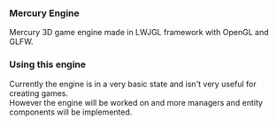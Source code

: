 ### Mercury Engine
Mercury 3D game engine made in LWJGL framework with OpenGL and GLFW.

### Using this engine
Currently the engine is in a very basic state and isn't very useful for creating games. <br>
However the engine will be worked on and more managers and entity components will be implemented.

